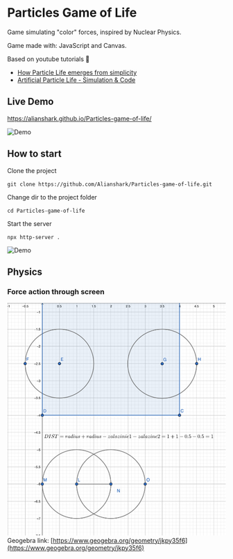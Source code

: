 # Particles Game of Life

Game simulating "color" forces, inspired by Nuclear Physics.

Game made with: JavaScript and Canvas.

Based on youtube tutorials 🙂

- [How Particle Life emerges from simplicity](https://www.youtube.com/watch?v=p4YirERTVF0)
- [Artificial Particle Life - Simulation & Code](https://www.youtube.com/watch?v=0Kx4Y9TVMGg)

## Live Demo

https://alianshark.github.io/Particles-game-of-life/

![Demo](readme-img/game-demo-1.gif)

## How to start

Clone the project

```
git clone https://github.com/Alianshark/Particles-game-of-life.git
```

Change dir to the project folder

```
cd Particles-game-of-life
```

Start the server

```
npx http-server .
```

![Demo](/Particles-game-of-life/readme-img/game-demo-2.gif)

## Physics
### Force action through screen
![Force action through screen diagram](readme-img/force-action-through-screen.png)
Geogebra link: [https://www.geogebra.org/geometry/jkpy35f6](https://www.geogebra.org/geometry/jkpy35f6)
